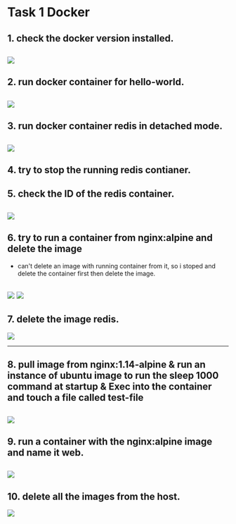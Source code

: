 # Task 1 Docker 


## 1. check the docker version installed.

![](https://github.com/IbrahimmAdel/DevOps_sprints/blob/main/Docker/Docker_1/screen-shots/1.png)
---
## 2. run docker container for hello-world.

![](https://github.com/IbrahimmAdel/DevOps_sprints/blob/main/Docker/Docker_1/screen-shots/2.png)
---
## 3. run docker container redis in detached mode.

![](https://github.com/IbrahimmAdel/DevOps_sprints/blob/main/Docker/Docker_1/screen-shots/3.png)
---
## 4. try to stop the running redis contianer.
## 5. check the ID of the redis container.

![](https://github.com/IbrahimmAdel/DevOps_sprints/blob/main/Docker/Docker_1/screen-shots/4%2C5.png)
---
## 6. try to run a container from nginx:alpine and delete the image

- can't delete an image with running container from it, so i stoped and delete the container first then delete the image.

![](https://github.com/IbrahimmAdel/DevOps_sprints/blob/main/Docker/Docker_1/screen-shots/6.png)
![](https://github.com/IbrahimmAdel/DevOps_sprints/blob/main/Docker/Docker_1/screen-shots/6.1.png)
---
## 7. delete the image redis.
![](https://github.com/IbrahimmAdel/DevOps_sprints/blob/main/Docker/Docker_1/screen-shots/7.png)

---
## 8. pull image from nginx:1.14-alpine & run an instance of ubuntu image to run the sleep 1000 command at startup & Exec into the container and touch a file called test-file

![](https://github.com/IbrahimmAdel/DevOps_sprints/blob/main/Docker/Docker_1/screen-shots/8.png)
---
## 9. run a container with the nginx:alpine image and name it web.
![](https://github.com/IbrahimmAdel/DevOps_sprints/blob/main/Docker/Docker_1/screen-shots/9.png)
---
## 10. delete all the images from the host.
![](https://github.com/IbrahimmAdel/DevOps_sprints/blob/main/Docker/Docker_1/screen-shots/10.png)
